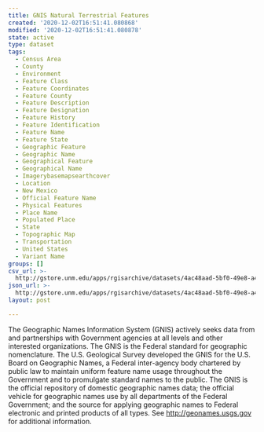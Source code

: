 ```yaml
---
title: GNIS Natural Terrestrial Features
created: '2020-12-02T16:51:41.080868'
modified: '2020-12-02T16:51:41.080878'
state: active
type: dataset
tags:
  - Census Area
  - County
  - Environment
  - Feature Class
  - Feature Coordinates
  - Feature County
  - Feature Description
  - Feature Designation
  - Feature History
  - Feature Identification
  - Feature Name
  - Feature State
  - Geographic Feature
  - Geographic Name
  - Geographical Feature
  - Geographical Name
  - Imagerybasemapsearthcover
  - Location
  - New Mexico
  - Official Feature Name
  - Physical Features
  - Place Name
  - Populated Place
  - State
  - Topographic Map
  - Transportation
  - United States
  - Variant Name
groups: []
csv_url: >-
  http://gstore.unm.edu/apps/rgisarchive/datasets/4ac48aad-5bf0-49e8-a4eb-b19a48c44380/gnis_nm_physfeat09.derived.csv
json_url: >-
  http://gstore.unm.edu/apps/rgisarchive/datasets/4ac48aad-5bf0-49e8-a4eb-b19a48c44380/gnis_nm_physfeat09.derived.json
layout: post

---
```

The Geographic Names Information System (GNIS) actively seeks data from and partnerships with Government agencies at all levels and other interested organizations. The GNIS is the Federal standard for geographic nomenclature. The U.S. Geological Survey developed the GNIS for the U.S. Board on Geographic Names, a Federal inter-agency body chartered by public law to maintain uniform feature name usage throughout the Government and to promulgate standard names to the public. The GNIS is the official repository of domestic geographic names data; the official vehicle for geographic names use by all departments of the Federal Government; and the source for applying geographic names to Federal electronic and printed products of all types. See http://geonames.usgs.gov for additional information.
